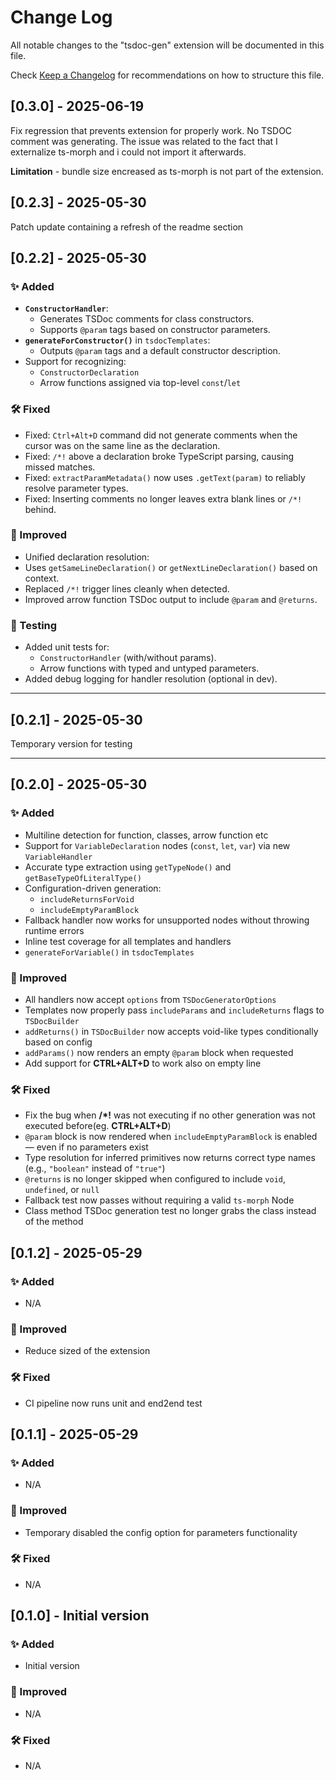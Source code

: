 # Change Log

All notable changes to the "tsdoc-gen" extension will be documented in this file.

Check [Keep a Changelog](http://keepachangelog.com/) for recommendations on how to structure this file.

## [0.3.0] - 2025-06-19

Fix regression that prevents extension for properly work. No TSDOC comment was generating.
The issue was related to the fact that I externalize ts-morph and i could not import it afterwards.

**Limitation** - bundle size encreased as ts-morph is not part of the extension.

## [0.2.3] - 2025-05-30

Patch update containing a refresh of the readme section

## [0.2.2] - 2025-05-30

### ✨ Added

- **`ConstructorHandler`**:
  - Generates TSDoc comments for class constructors.
  - Supports `@param` tags based on constructor parameters.
- **`generateForConstructor()`** in `tsdocTemplates`:
  - Outputs `@param` tags and a default constructor description.
- Support for recognizing:
  - `ConstructorDeclaration`
  - Arrow functions assigned via top-level `const`/`let`

### 🛠️ Fixed

- Fixed: `Ctrl+Alt+D` command did not generate comments when the cursor was on the same line as the declaration.
- Fixed: `/*!` above a declaration broke TypeScript parsing, causing missed matches.
- Fixed: `extractParamMetadata()` now uses `.getText(param)` to reliably resolve parameter types.
- Fixed: Inserting comments no longer leaves extra blank lines or `/*!` behind.

### 🧹 Improved

- Unified declaration resolution:
- Uses `getSameLineDeclaration()` or `getNextLineDeclaration()` based on context.
- Replaced `/*!` trigger lines cleanly when detected.
- Improved arrow function TSDoc output to include `@param` and `@returns`.

### 🧪 Testing

- Added unit tests for:
  - `ConstructorHandler` (with/without params).
  - Arrow functions with typed and untyped parameters.
- Added debug logging for handler resolution (optional in dev).

---

## [0.2.1] - 2025-05-30

Temporary version for testing

---

## [0.2.0] - 2025-05-30

### ✨ Added

- Multiline detection for function, classes, arrow function etc
- Support for `VariableDeclaration` nodes (`const`, `let`, `var`) via new `VariableHandler`
- Accurate type extraction using `getTypeNode()` and `getBaseTypeOfLiteralType()`
- Configuration-driven generation:
  - `includeReturnsForVoid`
  - `includeEmptyParamBlock`
- Fallback handler now works for unsupported nodes without throwing runtime errors
- Inline test coverage for all templates and handlers
- `generateForVariable()` in `tsdocTemplates`

### 🧹 Improved

- All handlers now accept `options` from `TSDocGeneratorOptions`
- Templates now properly pass `includeParams` and `includeReturns` flags to `TSDocBuilder`
- `addReturns()` in `TSDocBuilder` now accepts void-like types conditionally based on config
- `addParams()` now renders an empty `@param` block when requested
- Add support for **CTRL+ALT+D** to work also on empty line

### 🛠️ Fixed

- Fix the bug when **/\*!** was not executing if no other generation was not executed before(eg. **CTRL+ALT+D**)
- `@param` block is now rendered when `includeEmptyParamBlock` is enabled — even if no parameters exist
- Type resolution for inferred primitives now returns correct type names (e.g., `"boolean"` instead of `"true"`)
- `@returns` is no longer skipped when configured to include `void`, `undefined`, or `null`
- Fallback test now passes without requiring a valid `ts-morph` Node
- Class method TSDoc generation test no longer grabs the class instead of the method

## [0.1.2] - 2025-05-29

### ✨ Added

- N/A

### 🧹 Improved

- Reduce sized of the extension

### 🛠️ Fixed

- CI pipeline now runs unit and end2end test

## [0.1.1] - 2025-05-29

### ✨ Added

- N/A

### 🧹 Improved

- Temporary disabled the config option for parameters functionality

### 🛠️ Fixed

- N/A

## [0.1.0] - Initial version

### ✨ Added

- Initial version

### 🧹 Improved

- N/A

### 🛠️ Fixed

- N/A

